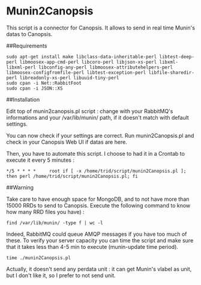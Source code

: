 Munin2Canopsis
==============

This script is a connector for Canopsis. It allows to send in real time Munin's datas to Canopsis.

##Requirements


    sudo apt-get install make libclass-data-inheritable-perl libtest-deep-perl libmoosex-app-cmd-perl libcoro-perl libjson-xs-perl libxml-libxml-perl libconfig-any-perl libmoosex-attributehelpers-perl libmoosex-configfromfile-perl libtest-exception-perl libfile-sharedir-perl libreadonly-xs-perl libuuid-tiny-perl
    sudo cpan -i Net::RabbitFoot
    sudo cpan -i JSON::XS


##Installation


Edit top of munin2canopsis.pl script : change with your RabbitMQ's informations and your /var/lib/munin/ path, if it doesn't match with default settings.

You can now check if your settings are correct. Run munin2Canopsis.pl and check in your Canopsis Web UI if datas are here.

Then, you have to automate this script. I choose to had it in a Crontab to execute it every 5 minutes :

    */5 * * * *     root if [ -x /home/trid/script/munin2Canopsis.pl ]; then perl /home/trid/script/munin2Canopsis.pl; fi

##Warning

Take care to have enough space for MongoDB, and to not have more than 15000 RRDs to send to Canopsis.
Execute the following command to know how many RRD files you have) :

    find /var/lib/munin/ -type f | wc -l  

Indeed, RabbitMQ could queue AMQP messages if you have too much of these. To verify your server capacity you can time the script and make sure that it takes less than 4-5 min to execute (munin-update time period).

    time ./munin2Canopsis.pl

Actually, it doesn't send any perdata unit : it can get Munin's vlabel as unit, but I don't like it, so I prefer to not send unit.
